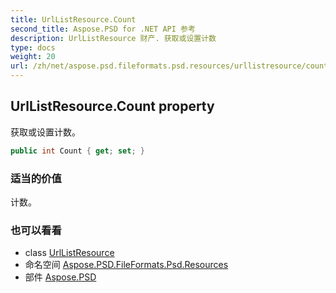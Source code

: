 ```yaml
---
title: UrlListResource.Count
second_title: Aspose.PSD for .NET API 参考
description: UrlListResource 财产. 获取或设置计数
type: docs
weight: 20
url: /zh/net/aspose.psd.fileformats.psd.resources/urllistresource/count/
---
```

## UrlListResource.Count property

获取或设置计数。

```csharp
public int Count { get; set; }
```

### 适当的价值

计数。

### 也可以看看

* class [UrlListResource](../)
* 命名空间 [Aspose.PSD.FileFormats.Psd.Resources](../../urllistresource/)
* 部件 [Aspose.PSD](../../../)


